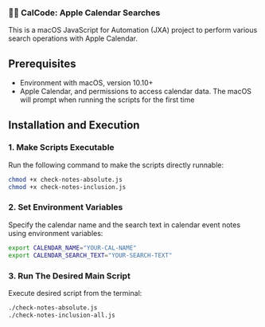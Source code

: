 ### 🕵️‍♂️ CalCode: Apple Calendar Searches

This is a macOS JavaScript for Automation (JXA) project to perform various search operations with Apple Calendar.

## Prerequisites

- Environment with macOS, version 10.10+
- Apple Calendar, and permissions to access calendar data. The macOS will prompt when running the scripts for the first time

## Installation and Execution

### 1. Make Scripts Executable

Run the following command to make the scripts directly runnable:

```bash
chmod +x check-notes-absolute.js
chmod +x check-notes-inclusion.js
```

### 2. Set Environment Variables

Specify the calendar name and the search text in calendar event notes using environment variables:

```bash
export CALENDAR_NAME="YOUR-CAL-NAME"
export CALENDAR_SEARCH_TEXT="YOUR-SEARCH-TEXT"
```

### 3. Run The Desired Main Script

Execute desired script from the terminal:

```bash
./check-notes-absolute.js
./check-notes-inclusion-all.js
```
